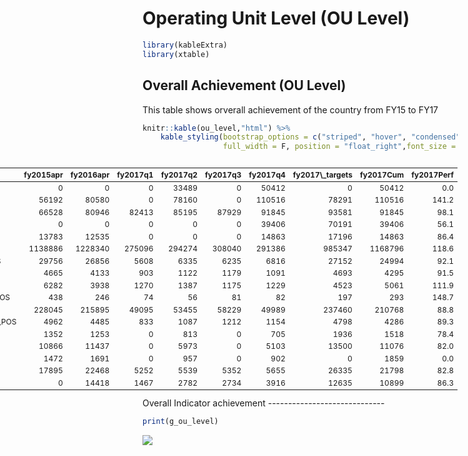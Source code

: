 Operating Unit Level (OU Level)
================

``` r
library(kableExtra)
library(xtable)
```

Overall Achievement (OU Level)
------------------------------

This table shows orverall achievement of the country from FY15 to FY17

``` r
knitr::kable(ou_level,"html") %>%
    kable_styling(bootstrap_options = c("striped", "hover", "condensed", "responsive"),
                  full_width = F, position = "float_right",font_size = 12)
```

<table class="table table-striped table-hover table-condensed table-responsive" style="font-size: 12px; width: auto !important; float: right; margin-left: 10px;">
<thead>
<tr>
<th style="text-align:left;">
indicator
</th>
<th style="text-align:right;">
fy2015apr
</th>
<th style="text-align:right;">
fy2016apr
</th>
<th style="text-align:right;">
fy2017q1
</th>
<th style="text-align:right;">
fy2017q2
</th>
<th style="text-align:right;">
fy2017q3
</th>
<th style="text-align:right;">
fy2017q4
</th>
<th style="text-align:right;">
fy2017\_targets
</th>
<th style="text-align:right;">
fy2017Cum
</th>
<th style="text-align:right;">
fy2017Perf
</th>
</tr>
</thead>
<tbody>
<tr>
<td style="text-align:left;">
OVC\_HIVSTAT
</td>
<td style="text-align:right;">
0
</td>
<td style="text-align:right;">
0
</td>
<td style="text-align:right;">
0
</td>
<td style="text-align:right;">
33489
</td>
<td style="text-align:right;">
0
</td>
<td style="text-align:right;">
50412
</td>
<td style="text-align:right;">
0
</td>
<td style="text-align:right;">
50412
</td>
<td style="text-align:right;">
0.0
</td>
</tr>
<tr>
<td style="text-align:left;">
OVC\_SERV
</td>
<td style="text-align:right;">
56192
</td>
<td style="text-align:right;">
80580
</td>
<td style="text-align:right;">
0
</td>
<td style="text-align:right;">
78160
</td>
<td style="text-align:right;">
0
</td>
<td style="text-align:right;">
110516
</td>
<td style="text-align:right;">
78291
</td>
<td style="text-align:right;">
110516
</td>
<td style="text-align:right;">
141.2
</td>
</tr>
<tr>
<td style="text-align:left;">
TX\_CURR
</td>
<td style="text-align:right;">
66528
</td>
<td style="text-align:right;">
80946
</td>
<td style="text-align:right;">
82413
</td>
<td style="text-align:right;">
85195
</td>
<td style="text-align:right;">
87929
</td>
<td style="text-align:right;">
91845
</td>
<td style="text-align:right;">
93581
</td>
<td style="text-align:right;">
91845
</td>
<td style="text-align:right;">
98.1
</td>
</tr>
<tr>
<td style="text-align:left;">
TX\_PVLS
</td>
<td style="text-align:right;">
0
</td>
<td style="text-align:right;">
0
</td>
<td style="text-align:right;">
0
</td>
<td style="text-align:right;">
0
</td>
<td style="text-align:right;">
0
</td>
<td style="text-align:right;">
39406
</td>
<td style="text-align:right;">
70191
</td>
<td style="text-align:right;">
39406
</td>
<td style="text-align:right;">
56.1
</td>
</tr>
<tr>
<td style="text-align:left;">
TX\_RET
</td>
<td style="text-align:right;">
13783
</td>
<td style="text-align:right;">
12535
</td>
<td style="text-align:right;">
0
</td>
<td style="text-align:right;">
0
</td>
<td style="text-align:right;">
0
</td>
<td style="text-align:right;">
14863
</td>
<td style="text-align:right;">
17196
</td>
<td style="text-align:right;">
14863
</td>
<td style="text-align:right;">
86.4
</td>
</tr>
<tr>
<td style="text-align:left;">
HTS\_TST
</td>
<td style="text-align:right;">
1138886
</td>
<td style="text-align:right;">
1228340
</td>
<td style="text-align:right;">
275096
</td>
<td style="text-align:right;">
294274
</td>
<td style="text-align:right;">
308040
</td>
<td style="text-align:right;">
291386
</td>
<td style="text-align:right;">
985347
</td>
<td style="text-align:right;">
1168796
</td>
<td style="text-align:right;">
118.6
</td>
</tr>
<tr>
<td style="text-align:left;">
HTS\_TST\_POS
</td>
<td style="text-align:right;">
29756
</td>
<td style="text-align:right;">
26856
</td>
<td style="text-align:right;">
5608
</td>
<td style="text-align:right;">
6335
</td>
<td style="text-align:right;">
6235
</td>
<td style="text-align:right;">
6816
</td>
<td style="text-align:right;">
27152
</td>
<td style="text-align:right;">
24994
</td>
<td style="text-align:right;">
92.1
</td>
</tr>
<tr>
<td style="text-align:left;">
PMTCT\_ART
</td>
<td style="text-align:right;">
4665
</td>
<td style="text-align:right;">
4133
</td>
<td style="text-align:right;">
903
</td>
<td style="text-align:right;">
1122
</td>
<td style="text-align:right;">
1179
</td>
<td style="text-align:right;">
1091
</td>
<td style="text-align:right;">
4693
</td>
<td style="text-align:right;">
4295
</td>
<td style="text-align:right;">
91.5
</td>
</tr>
<tr>
<td style="text-align:left;">
PMTCT\_EID
</td>
<td style="text-align:right;">
6282
</td>
<td style="text-align:right;">
3938
</td>
<td style="text-align:right;">
1270
</td>
<td style="text-align:right;">
1387
</td>
<td style="text-align:right;">
1175
</td>
<td style="text-align:right;">
1229
</td>
<td style="text-align:right;">
4523
</td>
<td style="text-align:right;">
5061
</td>
<td style="text-align:right;">
111.9
</td>
</tr>
<tr>
<td style="text-align:left;">
PMTCT\_EID\_POS
</td>
<td style="text-align:right;">
438
</td>
<td style="text-align:right;">
246
</td>
<td style="text-align:right;">
74
</td>
<td style="text-align:right;">
56
</td>
<td style="text-align:right;">
81
</td>
<td style="text-align:right;">
82
</td>
<td style="text-align:right;">
197
</td>
<td style="text-align:right;">
293
</td>
<td style="text-align:right;">
148.7
</td>
</tr>
<tr>
<td style="text-align:left;">
PMTCT\_STAT
</td>
<td style="text-align:right;">
228045
</td>
<td style="text-align:right;">
215895
</td>
<td style="text-align:right;">
49095
</td>
<td style="text-align:right;">
53455
</td>
<td style="text-align:right;">
58229
</td>
<td style="text-align:right;">
49989
</td>
<td style="text-align:right;">
237460
</td>
<td style="text-align:right;">
210768
</td>
<td style="text-align:right;">
88.8
</td>
</tr>
<tr>
<td style="text-align:left;">
PMTCT\_STAT\_POS
</td>
<td style="text-align:right;">
4962
</td>
<td style="text-align:right;">
4485
</td>
<td style="text-align:right;">
833
</td>
<td style="text-align:right;">
1087
</td>
<td style="text-align:right;">
1212
</td>
<td style="text-align:right;">
1154
</td>
<td style="text-align:right;">
4798
</td>
<td style="text-align:right;">
4286
</td>
<td style="text-align:right;">
89.3
</td>
</tr>
<tr>
<td style="text-align:left;">
TB\_ART
</td>
<td style="text-align:right;">
1352
</td>
<td style="text-align:right;">
1253
</td>
<td style="text-align:right;">
0
</td>
<td style="text-align:right;">
813
</td>
<td style="text-align:right;">
0
</td>
<td style="text-align:right;">
705
</td>
<td style="text-align:right;">
1936
</td>
<td style="text-align:right;">
1518
</td>
<td style="text-align:right;">
78.4
</td>
</tr>
<tr>
<td style="text-align:left;">
TB\_STAT
</td>
<td style="text-align:right;">
10866
</td>
<td style="text-align:right;">
11437
</td>
<td style="text-align:right;">
0
</td>
<td style="text-align:right;">
5973
</td>
<td style="text-align:right;">
0
</td>
<td style="text-align:right;">
5103
</td>
<td style="text-align:right;">
13500
</td>
<td style="text-align:right;">
11076
</td>
<td style="text-align:right;">
82.0
</td>
</tr>
<tr>
<td style="text-align:left;">
TB\_STAT\_POS
</td>
<td style="text-align:right;">
1472
</td>
<td style="text-align:right;">
1691
</td>
<td style="text-align:right;">
0
</td>
<td style="text-align:right;">
957
</td>
<td style="text-align:right;">
0
</td>
<td style="text-align:right;">
902
</td>
<td style="text-align:right;">
0
</td>
<td style="text-align:right;">
1859
</td>
<td style="text-align:right;">
0.0
</td>
</tr>
<tr>
<td style="text-align:left;">
TX\_NEW
</td>
<td style="text-align:right;">
17895
</td>
<td style="text-align:right;">
22468
</td>
<td style="text-align:right;">
5252
</td>
<td style="text-align:right;">
5539
</td>
<td style="text-align:right;">
5352
</td>
<td style="text-align:right;">
5655
</td>
<td style="text-align:right;">
26335
</td>
<td style="text-align:right;">
21798
</td>
<td style="text-align:right;">
82.8
</td>
</tr>
<tr>
<td style="text-align:left;">
TX\_NET\_NEW
</td>
<td style="text-align:right;">
0
</td>
<td style="text-align:right;">
14418
</td>
<td style="text-align:right;">
1467
</td>
<td style="text-align:right;">
2782
</td>
<td style="text-align:right;">
2734
</td>
<td style="text-align:right;">
3916
</td>
<td style="text-align:right;">
12635
</td>
<td style="text-align:right;">
10899
</td>
<td style="text-align:right;">
86.3
</td>
</tr>
</tbody>
</table>
Overall Indicator achievement
-----------------------------

``` r
print(g_ou_level)
```

![](C:\Users\wsn8\Documents\QuarterlyProgress\rmds\ou_level_report_files/figure-markdown_github-ascii_identifiers/unnamed-chunk-1-1.png)
